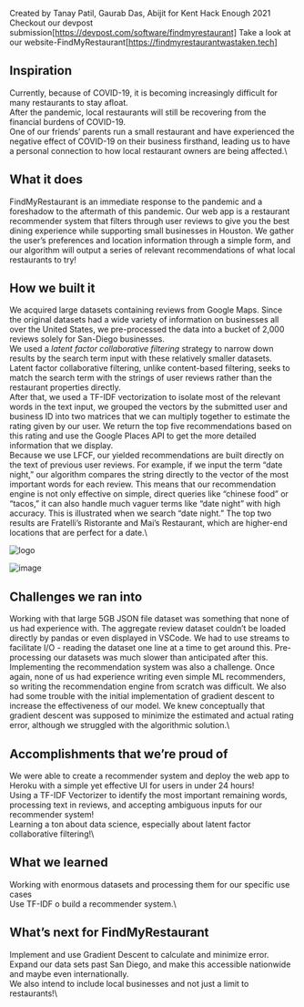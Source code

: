 Created by Tanay Patil, Gaurab Das, Abijit for Kent Hack Enough 2021
Checkout our devpost submission[https://devpost.com/software/findmyrestaurant]
Take a look at our website-FindMyRestaurant[https://findmyrestaurantwastaken.tech]

## Inspiration
Currently, because of COVID-19, it is becoming increasingly difficult for many restaurants to stay afloat.\
After the pandemic, local restaurants will still be recovering from the financial burdens of COVID-19.\
One of our friends’ parents run a small restaurant and have experienced the negative effect of COVID-19 on their business firsthand, leading us to have a personal connection to how local restaurant owners are being affected.\

## What it does
FindMyRestaurant is an immediate response to the pandemic and a foreshadow to the aftermath of this pandemic. Our web app is a restaurant recommender system that filters through user reviews to give you the best dining experience while supporting small businesses in Houston. We gather the user’s preferences and location information through a simple form, and our algorithm will output a series of relevant recommendations of what local restaurants to try!

## How we built it
We acquired large datasets containing reviews from Google Maps. Since the original datasets had a wide variety of information on businesses all over the United States, we pre-processed the data into a bucket of 2,000 reviews solely for San-Diego businesses.\
We used a _latent factor collaborative filtering_ strategy to narrow down results by the search term input with these relatively smaller datasets. Latent factor collaborative filtering, unlike content-based filtering, seeks to match the search term with the strings of user reviews rather than the restaurant properties directly.\
After that, we used a TF-IDF vectorization to isolate most of the relevant words in the text input, we grouped the vectors by the submitted user and business ID into two matrices that we can multiply together to estimate the rating given by our user. We return the top five recommendations based on this rating and use the Google Places API to get the more detailed information that we display.\
Because we use LFCF, our yielded recommendations are built directly on the text of previous user reviews. For example, if we input the term “date night,” our algorithm compares the string directly to the vector of the most important words for each review. This means that our recommendation engine is not only effective on simple, direct queries like “chinese food” or “tacos,” it can also handle much vaguer terms like “date night” with high accuracy. This is illustrated when we search “date night.” The top two results are Fratelli’s Ristorante and Mai’s Restaurant, which are higher-end locations that are perfect for a date.\

![logo](https://user-images.githubusercontent.com/89934290/144749281-2fb1a53d-881a-45b7-b4bc-e3aa9e85c36a.png)

![image](https://user-images.githubusercontent.com/89934290/144749287-2c4913ab-9367-4ea0-b788-fe903f59a81f.png)


## Challenges we ran into
Working with that large 5GB JSON file dataset was something that none of us had experience with. The aggregate review dataset couldn’t be loaded directly by pandas or even displayed in VSCode. We had to use streams to facilitate I/O - reading the dataset one line at a time to get around this. Pre-processing our datasets was much slower than anticipated after this.\
Implementing the recommendation system was also a challenge. Once again, none of us had experience writing even simple ML recommenders, so writing the recommendation engine from scratch was difficult. We also had some trouble with the initial implementation of gradient descent to increase the effectiveness of our model. We knew conceptually that gradient descent was supposed to minimize the estimated and actual rating error, although we struggled with the algorithmic solution.\

## Accomplishments that we’re proud of
We were able to create a recommender system and deploy the web app to Heroku with a simple yet effective UI for users in under 24 hours!\
Using a TF-IDF Vectorizer to identify the most important remaining words, processing text in reviews, and accepting ambiguous inputs for our recommender system!\
Learning a ton about data science, especially about latent factor collaborative filtering!\

## What we learned
Working with enormous datasets and processing them for our specific use cases\
Use TF-IDF o build a recommender system.\

## What’s next for FindMyRestaurant
Implement and use Gradient Descent to calculate and minimize error.\
Expand our data sets past San Diego, and make this accessible nationwide and maybe even internationally.\
We also intend to include local businesses and not just a limit to restaurants!\
